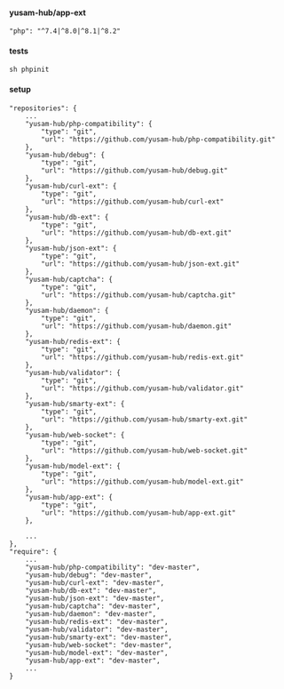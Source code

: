 #### yusam-hub/app-ext

    "php": "^7.4|^8.0|^8.1|^8.2"

#### tests

    sh phpinit

#### setup

    "repositories": {
        ...
        "yusam-hub/php-compatibility": {
            "type": "git",
            "url": "https://github.com/yusam-hub/php-compatibility.git"
        },
        "yusam-hub/debug": {
            "type": "git",
            "url": "https://github.com/yusam-hub/debug.git"
        },
        "yusam-hub/curl-ext": {
            "type": "git",
            "url": "https://github.com/yusam-hub/curl-ext"
        },
        "yusam-hub/db-ext": {
            "type": "git",
            "url": "https://github.com/yusam-hub/db-ext.git"
        },
        "yusam-hub/json-ext": {
            "type": "git",
            "url": "https://github.com/yusam-hub/json-ext.git"
        },
        "yusam-hub/captcha": {
            "type": "git",
            "url": "https://github.com/yusam-hub/captcha.git"
        },
        "yusam-hub/daemon": {
            "type": "git",
            "url": "https://github.com/yusam-hub/daemon.git"
        },
        "yusam-hub/redis-ext": {
            "type": "git",
            "url": "https://github.com/yusam-hub/redis-ext.git"
        },
        "yusam-hub/validator": {
            "type": "git",
            "url": "https://github.com/yusam-hub/validator.git"
        },
        "yusam-hub/smarty-ext": {
            "type": "git",
            "url": "https://github.com/yusam-hub/smarty-ext.git"
        },
        "yusam-hub/web-socket": {
            "type": "git",
            "url": "https://github.com/yusam-hub/web-socket.git"
        },
        "yusam-hub/model-ext": {
            "type": "git",
            "url": "https://github.com/yusam-hub/model-ext.git"
        },
        "yusam-hub/app-ext": {
            "type": "git",
            "url": "https://github.com/yusam-hub/app-ext.git"
        },

        ...
    },
    "require": {
        ...
        "yusam-hub/php-compatibility": "dev-master",
        "yusam-hub/debug": "dev-master",
        "yusam-hub/curl-ext": "dev-master",
        "yusam-hub/db-ext": "dev-master",
        "yusam-hub/json-ext": "dev-master",
        "yusam-hub/captcha": "dev-master",
        "yusam-hub/daemon": "dev-master",
        "yusam-hub/redis-ext": "dev-master",
        "yusam-hub/validator": "dev-master",
        "yusam-hub/smarty-ext": "dev-master",
        "yusam-hub/web-socket": "dev-master",
        "yusam-hub/model-ext": "dev-master",
        "yusam-hub/app-ext": "dev-master",
        ...
    }